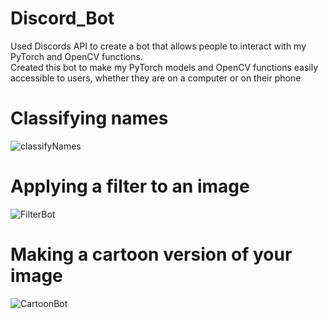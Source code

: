 # Discord_Bot
Used Discords API to create a bot that allows people to interact with my PyTorch and OpenCV functions.
<br>
Created this bot to make my PyTorch models and OpenCV functions easily accessible to users, whether they are on a computer or on their phone
# Classifying names

![classifyNames](https://user-images.githubusercontent.com/53010808/136109431-e3993a88-3b7d-47dc-a6ca-bb8b8fe6ab0e.PNG)

# Applying a filter to an image

![FilterBot](https://user-images.githubusercontent.com/53010808/136109450-d7f45cda-a8d3-4b86-9977-410b4c1b3b40.PNG)

# Making a cartoon version of your image

![CartoonBot](https://user-images.githubusercontent.com/53010808/136109464-8c23d2fc-c569-4a06-b1aa-9e615d341fc3.PNG)
